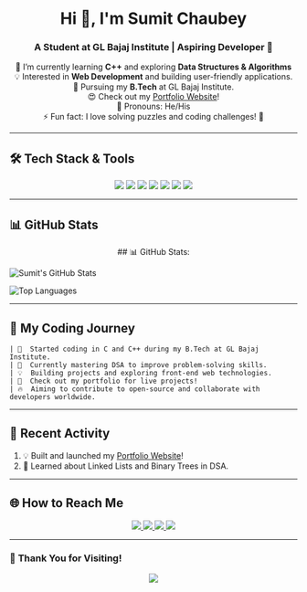 <h1 align="center">Hi 👋, I'm Sumit Chaubey</h1>
<h3 align="center">A Student at GL Bajaj Institute | Aspiring Developer 🚀</h3>

<p align="center">
  🌱 I’m currently learning <b>C++</b> and exploring <b>Data Structures & Algorithms</b><br>
  💡 Interested in <b>Web Development</b> and building user-friendly applications.<br>
  💼 Pursuing my <b>B.Tech</b> at GL Bajaj Institute.<br>
  😍 Check out my <a href="https://isumit22.github.io/Portfolio/" target="_blank">Portfolio Website</a>!<br>
  🙂 Pronouns: He/His<br>
  ⚡ Fun fact: I love solving puzzles and coding challenges! 💼
</p>

---

## 🛠 **Tech Stack & Tools**
<p align="center">
  <img src="https://img.shields.io/badge/C%20-00599C?style=flat-square&logo=c&logoColor=white" />
  <img src="https://img.shields.io/badge/C++-00599C?style=flat-square&logo=c%2B%2B&logoColor=white" />
  <img src="https://img.shields.io/badge/HTML5-E34F26?style=flat-square&logo=html5&logoColor=white" />
  <img src="https://img.shields.io/badge/CSS3-1572B6?style=flat-square&logo=css3&logoColor=white" />
  <img src="https://img.shields.io/badge/JavaScript-323330?style=flat-square&logo=javascript&logoColor=F7DF1E" />
  <img src="https://img.shields.io/badge/Python-3776AB?style=flat-square&logo=python&logoColor=white" />
  <img src="https://img.shields.io/badge/Netlify-00C7B7?style=flat-square&logo=netlify&logoColor=white" />
</p>

---

## 📊 **GitHub Stats**
<p align="center">
  ## 📊 GitHub Stats:

![Sumit's GitHub Stats](https://github-readme-stats.vercel.app/api?username=isumit22&show_icons=true&theme=dark&count_private=true)

![Top Languages](https://github-readme-stats.vercel.app/api/top-langs/?username=isumit22&layout=compact&theme=dark)


</p>

---

## 🚀 **My Coding Journey**
```plaintext
| 📆  Started coding in C and C++ during my B.Tech at GL Bajaj Institute.
| 🚀  Currently mastering DSA to improve problem-solving skills.
| 💡  Building projects and exploring front-end web technologies.
| 🔭  Check out my portfolio for live projects!
| 🔥  Aiming to contribute to open-source and collaborate with developers worldwide.
```

---

## 📂 **Recent Activity**
<!--START_SECTION:activity-->
1. 💡 Built and launched my <a href="https://isumit22.github.io/Portfolio/" target="_blank">Portfolio Website</a>!
2. 📖 Learned about Linked Lists and Binary Trees in DSA.
 
<!--END_SECTION:activity-->

---

## 🌐 **How to Reach Me**
<p align="center">
  <a href="https://www.instagram.com/its_sumitch/" target="_blank">
    <img src="https://img.shields.io/badge/Instagram-E4405F?style=for-the-badge&logo=instagram&logoColor=white" />
  </a>
  <a href="mailto:cseews2303@glbitm.ac.in">
    <img src="https://img.shields.io/badge/Email-D14836?style=for-the-badge&logo=gmail&logoColor=white" />
  </a>
  <a href="https://www.linkedin.com/in/sumit-chaubey-33308a24b/" target="_blank">
    <img src="https://img.shields.io/badge/LinkedIn-0077B5?style=for-the-badge&logo=linkedin&logoColor=white" />
  </a>
  <a href="https://isumit22.github.io/Portfolio/" target="_blank">
    <img src="https://img.shields.io/badge/Portfolio-FF4500?style=for-the-badge&logo=firefox&logoColor=white" />
  </a>
</p>

---

### 🎉 **Thank You for Visiting!**  
<p align="center">  
  <img src="https://readme-typing-svg.herokuapp.com?font=Fira+Code&size=20&duration=2000&pause=500&color=00FF00&background=1A1B27&center=true&vCenter=true&width=500&lines=Keep+Learning+%26+Keep+Growing;B.Tech+Student+on+a+Mission!;Happy+Coding+%F0%9F%92%BB" />
</p>
